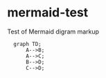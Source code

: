 # mermaid-test
Test of Mermaid digram markup

```mermaid
  graph TD;
      A-->B;
      A-->C;
      B-->D;
      C-->D;
```
